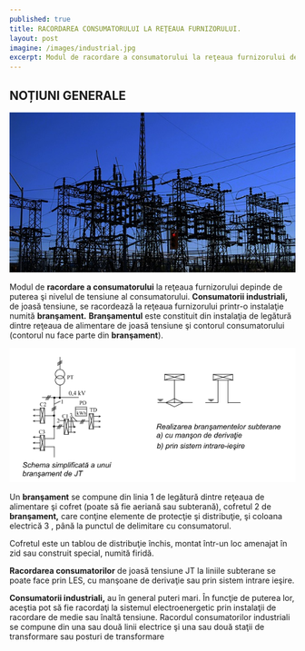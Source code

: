 ```yaml
---
published: true
title: RACORDAREA CONSUMATORULUI LA REŢEAUA FURNIZORULUI.
layout: post
imagine: /images/industrial.jpg
excerpt: Modul de racordare a consumatorului la reţeaua furnizorului depinde de puterea şi nivelul de tensiune al consumatorului.
---
```


 
## NOȚIUNI GENERALE

![Electrician, Home-Electric](/images/industrial.jpg)

Modul de **racordare a consumatorului** la reţeaua furnizorului depinde de puterea şi nivelul de tensiune al consumatorului. **Consumatorii industriali,** de joasă tensiune, se racordează la reţeaua furnizorului printr-o instalaţie numită **branşament.**
**Branşamentul** este constituit din instalaţia de legătură dintre reţeaua de alimentare de joasă tensiune şi contorul consumatorului (contorul nu face parte din **branşament**).


![Electrician, Home-Electric](/images/bransament.PNG)




Un **branşament** se compune din linia 1 de legătură dintre reţeaua de alimentare şi cofret (poate să fie aeriană sau subterană), cofretul 2 de **branşament,** care conţine elemente de protecţie şi distribuţie, şi coloana electrică 3 , până la punctul de delimitare cu consumatorul.

Cofretul este un tablou de distribuţie închis, montat într-un loc amenajat în zid sau construit special, numită firidă.

**Racordarea consumatorilor** de joasă tensiune JT la liniile subterane se poate face prin LES, cu manşoane de derivaţie sau prin sistem intrare ieşire.

**Consumatorii industriali,** au în general puteri mari. În funcţie de puterea lor, aceştia pot să fie racordaţi la sistemul electroenergetic prin instalaţii de racordare de medie sau înaltă tensiune. Racordul consumatorilor industriali se compune din una sau două linii electrice şi una sau două staţii de transformare sau posturi de transformare